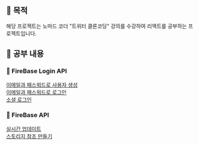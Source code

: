 ## 📢 목적

해당 프로젝트는 노마드 코더 "트위터 클론코딩" 강의를 수강하여 리액트를 공부하는 프로젝트입니다.

## 📢 공부 내용

<!-- onSnapshot은 기본적으로 데이터베이스에 무슨일이 있을 때 알림을 받은 것 -->

### 📑 FireBase Login API

[이메일과 패스워드로 사용자 생성](https://firebase.google.com/docs/reference/js/firebase.auth.Auth#createuserwithemailandpassword) <br>
[이메일과 패스워드로 로그인](https://firebase.google.com/docs/reference/js/firebase.auth.Auth#signinwithemailandpassword) <br>
[소셜 로그인](https://firebase.google.com/docs/reference/js/firebase.auth.Auth#signinwithredirect) <br>

### 📑 FireBase API

[실시간 업데이트](https://firebase.google.com/docs/firestore/query-data/listen) <br>
[스토리지 참조 만들기](https://firebase.google.com/docs/storage/web/create-reference) <br>